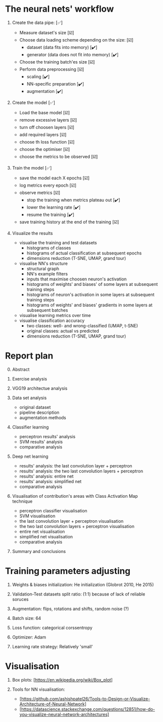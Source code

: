 # The neural nets' workflow

1. Create the data pipe: [:white_check_mark:]
    - Measure dataset's size [:ballot_box_with_check:]
    - Choose data loading scheme depending on the size: [:ballot_box_with_check:]
        - dataset (data fits into memory) [:heavy_check_mark:]
        - generator (data does not fit into memory) [:heavy_check_mark:]
    - Choose the training batch'es size [:ballot_box_with_check:]
    - Perform data preprocessing [:ballot_box_with_check:]
        - scaling [:heavy_check_mark:]
        - NN-specific preparation [:heavy_check_mark:]
        - augmentation [:heavy_check_mark:]
2. Create the model [:white_check_mark:]
    - Load the base model [:ballot_box_with_check:]
    - remove excessive layers [:ballot_box_with_check:]
    - turn off choosen layers [:ballot_box_with_check:]
    - add required layers [:ballot_box_with_check:]
    - choose th loss function [:ballot_box_with_check:]
    - choose the optimiser [:ballot_box_with_check:]
    - choose the metrics to be observed [:ballot_box_with_check:]

3. Train the model [:white_check_mark:]
    - save the model each X epochs [:ballot_box_with_check:]
    - log metrics every epoch [:ballot_box_with_check:]
    - observe metrics [:ballot_box_with_check:]
        - stop the training when metrics plateau out [:heavy_check_mark:]
        - lower the learning rate [:heavy_check_mark:]
        - resume the training [:heavy_check_mark:]
    - save training history at the end of the training [:ballot_box_with_check:]

4. Visualize the results
    - visualise the training and test datasets
        - histograms of classes
        - histograms of actual classification at subsequent epochs
        - dimensions reduction (T-SNE, UMAP, grand tour)
    - visualise NN's structure
        - structural graph
        - NN's example filters
        - inputs that maximise choosen neuron's activation
        - histograms of weights' and biases' of some layers at subsequent training steps
        - histograms of neuron's activation in some layers at subsequent training steps
        - histograms of weights' and biases' gradients in some layers at subsequent batches
    - visualise learning metrics over time
    - visualise classification accuracy
        - two classes: well- and wrong-classified (UMAP, t-SNE)
        - original classes: actual vs predicted
        - dimensions reduction (T-SNE, UMAP, grand tour)


# Report plan

0. Abstract

1. Exercise analysis

2. VGG19 architectue analysis

3. Data set analysis
    - original dataset
    - pipeline description
    - augmentation methods

4. Classifier learning
    - perceptron results' analysis
    - SVM results' analysis
    - comparative analysis

4. Deep net learning
    - results' analysis: the last convolution layer + perceptron
    - results' analysis: the two last convolution layers + perceptron
    - results' analysis: entire net
    - results' analysis: simplified net
    - comparative analysis

5. Visualisation of contribution's areas with Class Activation Map technique
    - perceptron classifier visualisation
    - SVM visualisation
    - the last convolution layer + perceptron visualisation
    - the two last convolution layers + perceptron visualisation
    - entire net visualisation
    - simplified net visualisation
    - comparative analysis

6. Summary and conclusions


# Training parameters adjusting

1. Weights & biases initialization: He initialization (Globrot 2010, He 2015)

2. Validation-Test datasets split ratio: (1:1) because of lack of reliable soruces
 
3. Augmentation: flips, rotations and shifts, random noise (?)

4. Batch size: 64

5. Loss function: categorical corssentropy

6. Optimizer: Adam

7. Learning rate strategy: Relatively 'small'


# Visualisation

1. Box plots: [https://en.wikipedia.org/wiki/Box_plot]

2. Tools for NN visualisation: 
    - [https://github.com/ashishpatel26/Tools-to-Design-or-Visualize-Architecture-of-Neural-Network]
    - [https://datascience.stackexchange.com/questions/12851/how-do-you-visualize-neural-network-architectures]

